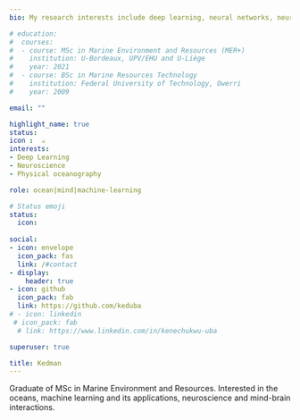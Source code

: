 ```yaml
---
bio: My research interests include deep learning, neural networks, neuroscience and physical oceanography.

# education:
#  courses:
#  - course: MSc in Marine Environment and Resources (MER+)
#    institution: U-Bordeaux, UPV/EHU and U-Liège
#    year: 2021
#  - course: BSc in Marine Resources Technology 
#    institution: Federal University of Technology, Owerri
#    year: 2009

email: ""

highlight_name: true
status:
icon :  ☕️
interests:
- Deep Learning 
- Neuroscience  
- Physical oceanography

role: ocean|mind|machine-learning

# Status emoji
status: 
  icon:
  
social:
- icon: envelope
  icon_pack: fas
  link: /#contact
- display:
    header: true
- icon: github
  icon_pack: fab
  link: https://github.com/keduba
# - icon: linkedin
 # icon_pack: fab
  # link: https://www.linkedin.com/in/kenechukwu-uba

superuser: true

title: Kedman
---
```


Graduate of MSc in Marine Environment and Resources. Interested in the oceans, machine learning and its applications, neuroscience and mind-brain interactions.
